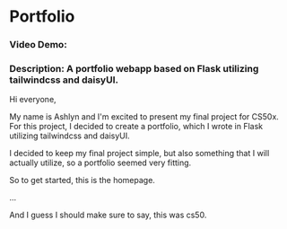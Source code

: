 # Portfolio
### Video Demo:  <URL HERE>
### Description: A portfolio webapp based on Flask utilizing tailwindcss and daisyUI.

Hi everyone,

My name is Ashlyn and I'm excited to present my final project for CS50x.  For this project, I decided to create a portfolio, which I wrote in Flask utilizing tailwindcss and daisyUI.

I decided to keep my final project simple, but also something that I will actually utilize, so a portfolio seemed very fitting.

So to get started, this is the homepage.


...

And I guess I should make sure to say, this was cs50.